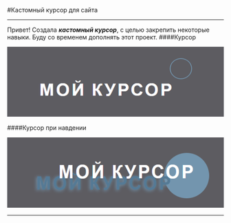 #Кастомный курсор для сайта

---

Привет! Создала **_кастомный курсор_**, с целью закрепить некоторые навыки. Буду со временем дополнять этот проект.
####Курсор

![custom Cursor](img/cursor.png)

####Курсор при навдении

![cistom cutsor hover](img/cursortransform.png)

---
